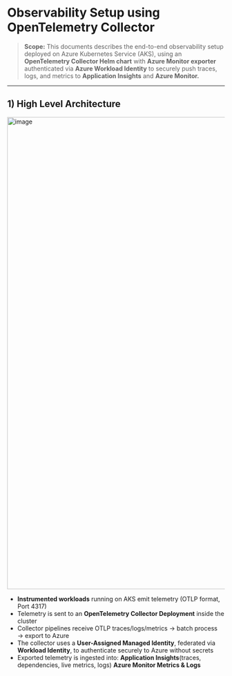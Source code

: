 # Observability Setup using OpenTelemetry Collector


> **Scope:** This documents describes the end-to-end observability setup deployed on Azure Kubernetes Service (AKS), using an **OpenTelemetry Collector Helm chart** with **Azure Monitor exporter** authenticated via **Azure Workload Identity** to securely push traces, logs, and metrics to **Application Insights** and **Azure Monitor.**

---

## 1) High Level Architecture

<img width="2049" height="1094" alt="image" src="https://github.com/user-attachments/assets/8600aac4-7a2d-4835-b7b7-585b58f0c1bd" />


- **Instrumented workloads** running on AKS emit telemetry (OTLP format, Port 4317)
- Telemetry is sent to an **OpenTelemetry Collector Deployment** inside the cluster
- Collector pipelines receive OTLP traces/logs/metrics → batch process → export to Azure
- The collector uses a **User-Assigned Managed Identity**, federated via **Workload Identity**, to authenticate securely to Azure without secrets
- Exported telemetry is ingested into:
        **Application Insights**(traces, dependencies, live metrics, logs)
        **Azure Monitor Metrics & Logs**
